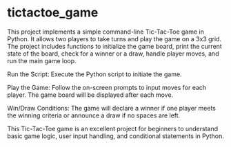 # tictactoe_game

This project implements a simple command-line Tic-Tac-Toe game in Python. It allows two players to take turns and play the game on a 3x3 grid. The project includes functions to initialize the game board, print the current state of the board, check for a winner or a draw, handle player moves, and run the main game loop.

Run the Script: 
Execute the Python script to initiate the game.

Play the Game: 
Follow the on-screen prompts to input moves for each player. The game board will be displayed after each move.

Win/Draw Conditions: 
The game will declare a winner if one player meets the winning criteria or announce a draw if no spaces are left.

This Tic-Tac-Toe game is an excellent project for beginners to understand basic game logic, user input handling, and conditional statements in Python.


